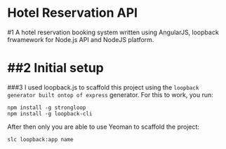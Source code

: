 Hotel Reservation API
======================

#1 A  hotel reservation booking system written using AngularJS, loopback frwamework for Node.js API and NodeJS platform.

##2 Initial setup
=============

###3 I used loopback.js to scaffold this project using the `loopback generator built ontop of express` generator.  For this to work, you run:
    
    npm install -g strongloop
    npm install -g loopback-cli
    
After then only you are able to use Yeoman to scaffold the project:

    slc loopback:app name
    

    

